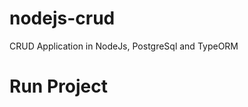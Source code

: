 # nodejs-crud
CRUD Application in NodeJs, PostgreSql and TypeORM

# Run Project


<!-- Criar migration -->
<!-- npm run typeorm migration:create -n src/database/migrations/CreateVideo -->
<!-- npm run typeorm migration:create -n Nome -->

<!-- Rodar migrations -->
<!-- npm run typeorm -- -d ./src/database/data-source.ts  migration:run -->
<!-- npm run typeorm migration:run -->

<!-- Rollback da migration -->
<!-- npm run typeorm -- -d ./src/database/data-source.ts  migration:revert -->
<!-- npm run typeorm migration:run -->